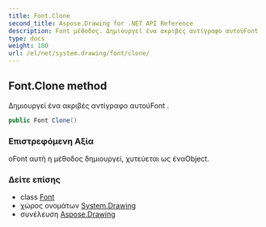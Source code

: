 ```yaml
---
title: Font.Clone
second_title: Aspose.Drawing for .NET API Reference
description: Font μέθοδος. Δημιουργεί ένα ακριβές αντίγραφο αυτούFont .
type: docs
weight: 180
url: /el/net/system.drawing/font/clone/
---
```

## Font.Clone method

Δημιουργεί ένα ακριβές αντίγραφο αυτούFont .

```csharp
public Font Clone()
```

### Επιστρεφόμενη Αξία

οFont αυτή η μέθοδος δημιουργεί, χυτεύεται ως έναObject.

### Δείτε επίσης

* class [Font](../)
* χώρος ονομάτων [System.Drawing](../../font/)
* συνέλευση [Aspose.Drawing](../../../)


